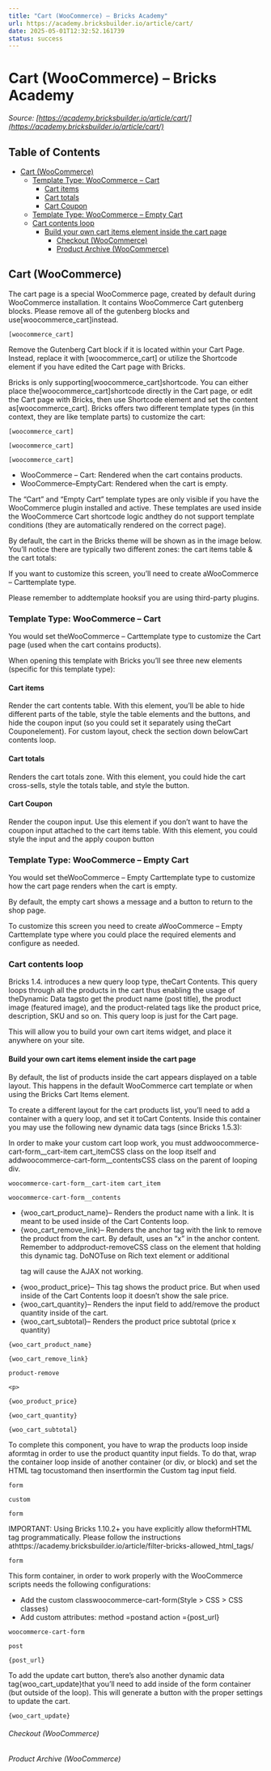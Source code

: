 ```yaml
---
title: "Cart (WooCommerce) – Bricks Academy"
url: https://academy.bricksbuilder.io/article/cart/
date: 2025-05-01T12:32:52.161739
status: success
---
```


# Cart (WooCommerce) – Bricks Academy

*Source: [https://academy.bricksbuilder.io/article/cart/](https://academy.bricksbuilder.io/article/cart/)*

## Table of Contents

- [Cart (WooCommerce)](#cart-woocommerce)
  - [Template Type: WooCommerce – Cart](#template-type-woocommerce--cart)
    - [Cart items](#cart-items)
    - [Cart totals](#cart-totals)
    - [Cart Coupon](#cart-coupon)
  - [Template Type: WooCommerce – Empty Cart](#template-type-woocommerce--empty-cart)
  - [Cart contents loop](#cart-contents-loop)
    - [Build your own cart items element inside the cart page](#build-your-own-cart-items-element-inside-the-cart-page)
        - [Checkout (WooCommerce)](#checkout-woocommerce)
        - [Product Archive (WooCommerce)](#product-archive-woocommerce)

## Cart (WooCommerce)

The cart page is a special WooCommerce page, created by default during WooCommerce installation. It contains WooCommerce Cart gutenberg blocks. Please remove all of the gutenberg blocks and use[woocommerce_cart]instead.

`[woocommerce_cart]`

Remove the Gutenberg Cart block if it is located within your Cart Page. Instead, replace it with [woocommerce_cart] or utilize the Shortcode element if you have edited the Cart page with Bricks.

Bricks is only supporting[woocommerce_cart]shortcode. You can either place the[woocommerce_cart]shortcode directly in the Cart page, or edit the Cart page with Bricks, then use Shortcode element and set the content as[woocommerce_cart]. Bricks offers two different template types (in this context, they are like template parts) to customize the cart:

`[woocommerce_cart]`

`[woocommerce_cart]`

`[woocommerce_cart]`

- WooCommerce – Cart: Rendered when the cart contains products.
- WooCommerce–EmptyCart: Rendered when the cart is empty.

The “Cart” and “Empty Cart” template types are only visible if you have the WooCommerce plugin installed and active. These templates are used inside the WooCommerce Cart shortcode logic andthey do not support template conditions (they are automatically rendered on the correct page).

By default, the cart in the Bricks theme will be shown as in the image below. You’ll notice there are typically two different zones: the cart items table & the cart totals:

If you want to customize this screen, you’ll need to create aWooCommerce – Carttemplate type.

Please remember to addtemplate hooksif you are using third-party plugins.

### Template Type: WooCommerce – Cart

You would set theWooCommerce – Carttemplate type to customize the Cart page (used when the cart contains products).

When opening this template with Bricks you’ll see three new elements (specific for this template type):

#### Cart items

Render the cart contents table. With this element, you’ll be able to hide different parts of the table, style the table elements and the buttons, and hide the coupon input (so you could set it separately using theCart Couponelement). For custom layout, check the section down belowCart contents loop.

#### Cart totals

Renders the cart totals zone. With this element, you could hide the cart cross-sells, style the totals table, and style the button.

#### Cart Coupon

Render the coupon input. Use this element if you don’t want to have the coupon input attached to the cart items table. With this element, you could style the input and the apply coupon button

### Template Type: WooCommerce – Empty Cart

You would set theWooCommerce – Empty Carttemplate type to customize how the cart page renders when the cart is empty.

By default, the empty cart shows a message and a button to return to the shop page.

To customize this screen you need to create aWooCommerce – Empty Carttemplate type where you could place the required elements and configure as needed.

### Cart contents loop

Bricks 1.4. introduces a new query loop type, theCart Contents. This query loops through all the products in the cart thus enabling the usage of theDynamic Data tagsto get the product name (post title), the product image (featured image), and the product-related tags like the product price, description, SKU and so on. This query loop is just for the Cart page.

This will allow you to build your own cart items widget, and place it anywhere on your site.

#### Build your own cart items element inside the cart page

By default, the list of products inside the cart appears displayed on a table layout. This happens in the default WooCommerce cart template or when using the Bricks Cart Items element.

To create a different layout for the cart products list, you’ll need to add a container with a query loop, and set it toCart Contents. Inside this container you may use the following new dynamic data tags (since Bricks 1.5.3):

In order to make your custom cart loop work, you must addwoocommerce-cart-form__cart-item cart_itemCSS class on the loop itself and addwoocommerce-cart-form__contentsCSS class on the parent of looping div.

`woocommerce-cart-form__cart-item cart_item`

`woocommerce-cart-form__contents`

- {woo_cart_product_name}– Renders the product name with a link. It is meant to be used inside of the Cart Contents loop.
- {woo_cart_remove_link}– Renders the anchor tag with the link to remove the product from the cart. By default, uses an “x” in the anchor content. Remember to addproduct-removeCSS class on the element that holding this dynamic tag. DoNOTuse on Rich text element or additional<p>tag will cause the AJAX not working.
- {woo_product_price}– This tag shows the product price. But when used inside of the Cart Contents loop it doesn’t show the sale price.
- {woo_cart_quantity}– Renders the input field to add/remove the product quantity inside of the cart.
- {woo_cart_subtotal}– Renders the product price subtotal (price x quantity)

`{woo_cart_product_name}`

`{woo_cart_remove_link}`

`product-remove`

`<p>`

`{woo_product_price}`

`{woo_cart_quantity}`

`{woo_cart_subtotal}`

To complete this component, you have to wrap the products loop inside aformtag in order to use the product quantity input fields. To do that, wrap the container loop inside of another container (or div, or block) and set the HTML tag tocustomand then insertformin the Custom tag input field.

`form`

`custom`

`form`

IMPORTANT: Using Bricks 1.10.2+ you have explicitly allow theformHTML tag programmatically. Please follow the instructions athttps://academy.bricksbuilder.io/article/filter-bricks-allowed_html_tags/

`form`

This form container, in order to work properly with the WooCommerce scripts needs the following configurations:

- Add the custom classwoocommerce-cart-form(Style > CSS > CSS classes)
- Add custom attributes: method =postand action ={post_url}

`woocommerce-cart-form`

`post`

`{post_url}`

To add the update cart button, there’s also another dynamic data tag{woo_cart_update}that you’ll need to add inside of the form container (but outside of the loop). This will generate a button with the proper settings to update the cart.

`{woo_cart_update}`

###### Checkout (WooCommerce)

###### Product Archive (WooCommerce)

